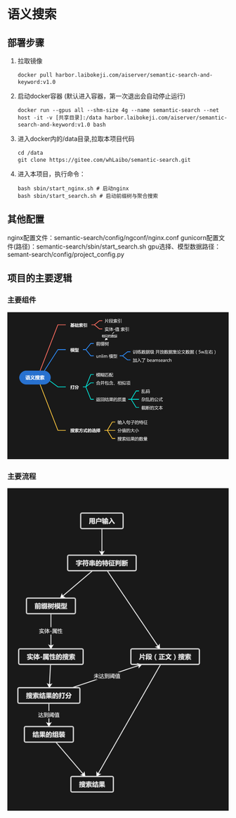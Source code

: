 # 语义搜索

## 部署步骤
1. 拉取镜像
    ```
    docker pull harbor.laibokeji.com/aiserver/semantic-search-and-keyword:v1.0
    ```
2. 启动docker容器 (默认进入容器，第一次退出会自动停止运行)
   ```
   docker run --gpus all --shm-size 4g --name semantic-search --net host -it -v [共享目录]:/data harbor.laibokeji.com/aiserver/semantic-search-and-keyword:v1.0 bash
   ```
3. 进入docker内的/data目录,拉取本项目代码
   ```
   cd /data
   git clone https://gitee.com/whLaibo/semantic-search.git
   ```
4. 进入本项目，执行命令：
    ```
    bash sbin/start_nginx.sh # 启动nginx
    bash sbin/start_search.sh # 启动前缀树与聚合搜索
    ```
   
## 其他配置
   nginx配置文件：semantic-search/config/ngconf/nginx.conf
   gunicorn配置文件(路径)：semantic-search/sbin/start_search.sh
   gpu选择、模型数据路径： semant-search/config/project_config.py


## 项目的主要逻辑
### 主要组件
![image text](images/img-1.png)

### 主要流程
![image text](images/img-2.png)
